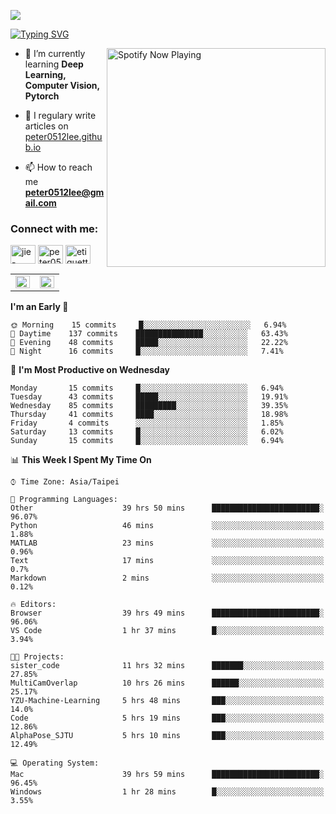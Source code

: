 ![](https://komarev.com/ghpvc/?username=peter0512lee&color=ff69b4)

[![Typing SVG](https://readme-typing-svg.herokuapp.com?color=F742BA&size=22&lines=Hi!+I'm+JYL)](https://git.io/typing-svg)

[<img src="https://spotify-now-playing.peter0512lee.vercel.app/api/spotify-playing" alt="Spotify Now Playing" width="350" align="right" />](https://open.spotify.com/user/21iyoswqgnkoe7peuesmqnhgy)

- 🌱 I’m currently learning **Deep Learning, Computer Vision, Pytorch**

- 📝 I regulary write articles on [peter0512lee.github.io](https://peter0512lee.github.io/)

- 📫 How to reach me **peter0512lee@gmail.com**

<h3 align="left">Connect with me:</h3>
<p align="left">
<a href="https://linkedin.com/in/jie-ying-li-b43a1416b" target="blank"><img align="center" src="https://cdn.jsdelivr.net/npm/simple-icons@3.0.1/icons/linkedin.svg" alt="jie-ying-li-b43a1416b" height="30" width="40" /></a>
<a href="https://fb.com/peter0512lee" target="blank"><img align="center" src="https://cdn.jsdelivr.net/npm/simple-icons@3.0.1/icons/facebook.svg" alt="peter0512lee" height="30" width="40" /></a>
<a href="https://instagram.com/etiquette_ying" target="blank"><img align="center" src="https://cdn.jsdelivr.net/npm/simple-icons@3.0.1/icons/instagram.svg" alt="etiquette_ying" height="30" width="40" /></a>
</p>

<table><tr><td valign="top" width="50%">

<img src="https://github-readme-stats.vercel.app/api?username=peter0512lee&hide_border=true&show_icons=true&locale=en" align="left" style="width: 100%" />

</td><td valign="top" width="50%">

<img src="https://github-readme-stats.vercel.app/api/top-langs?username=peter0512lee&hide_border=true&show_icons=true&locale=en&layout=compact" align="left" style="width: 100%" />

</td></tr></table>  

<!--START_SECTION:waka-->
**I'm an Early 🐤** 

```text
🌞 Morning    15 commits     █░░░░░░░░░░░░░░░░░░░░░░░░   6.94% 
🌆 Daytime    137 commits    ███████████████░░░░░░░░░░   63.43% 
🌃 Evening    48 commits     █████░░░░░░░░░░░░░░░░░░░░   22.22% 
🌙 Night      16 commits     █░░░░░░░░░░░░░░░░░░░░░░░░   7.41%

```
📅 **I'm Most Productive on Wednesday** 

```text
Monday       15 commits     █░░░░░░░░░░░░░░░░░░░░░░░░   6.94% 
Tuesday      43 commits     █████░░░░░░░░░░░░░░░░░░░░   19.91% 
Wednesday    85 commits     █████████░░░░░░░░░░░░░░░░   39.35% 
Thursday     41 commits     ████░░░░░░░░░░░░░░░░░░░░░   18.98% 
Friday       4 commits      ░░░░░░░░░░░░░░░░░░░░░░░░░   1.85% 
Saturday     13 commits     █░░░░░░░░░░░░░░░░░░░░░░░░   6.02% 
Sunday       15 commits     █░░░░░░░░░░░░░░░░░░░░░░░░   6.94%

```


📊 **This Week I Spent My Time On** 

```text
⌚︎ Time Zone: Asia/Taipei

💬 Programming Languages: 
Other                    39 hrs 50 mins      ████████████████████████░   96.07% 
Python                   46 mins             ░░░░░░░░░░░░░░░░░░░░░░░░░   1.88% 
MATLAB                   23 mins             ░░░░░░░░░░░░░░░░░░░░░░░░░   0.96% 
Text                     17 mins             ░░░░░░░░░░░░░░░░░░░░░░░░░   0.7% 
Markdown                 2 mins              ░░░░░░░░░░░░░░░░░░░░░░░░░   0.12%

🔥 Editors: 
Browser                  39 hrs 49 mins      ████████████████████████░   96.06% 
VS Code                  1 hr 37 mins        █░░░░░░░░░░░░░░░░░░░░░░░░   3.94%

🐱‍💻 Projects: 
sister_code              11 hrs 32 mins      ███████░░░░░░░░░░░░░░░░░░   27.85% 
MultiCamOverlap          10 hrs 26 mins      ██████░░░░░░░░░░░░░░░░░░░   25.17% 
YZU-Machine-Learning     5 hrs 48 mins       ███░░░░░░░░░░░░░░░░░░░░░░   14.0% 
Code                     5 hrs 19 mins       ███░░░░░░░░░░░░░░░░░░░░░░   12.86% 
AlphaPose_SJTU           5 hrs 10 mins       ███░░░░░░░░░░░░░░░░░░░░░░   12.49%

💻 Operating System: 
Mac                      39 hrs 59 mins      ████████████████████████░   96.45% 
Windows                  1 hr 28 mins        █░░░░░░░░░░░░░░░░░░░░░░░░   3.55%

```


<!--END_SECTION:waka-->


<!--
**peter0512lee/peter0512lee** is a ✨ _special_ ✨ repository because its `README.md` (this file) appears on your GitHub profile.

